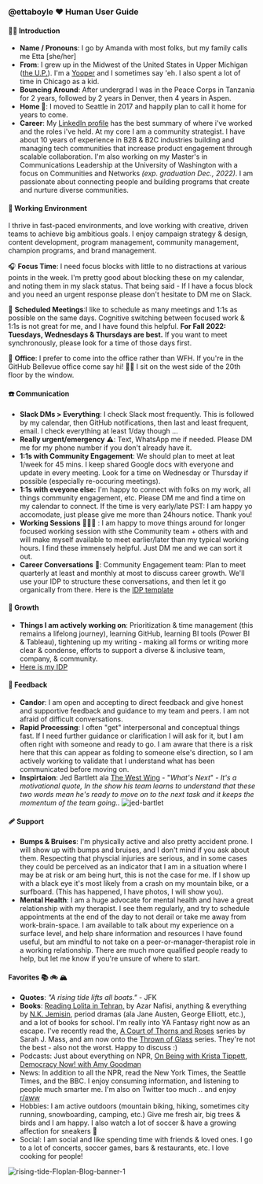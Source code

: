 ### @ettaboyle ♥️ Human User Guide


#### 👋🏻 Introduction
- **Name / Pronouns**: I go by Amanda with most folks, but my family calls me Etta [she/her]
- **From**: I grew up in the Midwest of the United States in Upper Michigan ([the U.P.](https://en.wikipedia.org/wiki/Upper_Peninsula_of_Michigan)). I'm a [Yooper](https://www.merriam-webster.com/dictionary/Yooper) and I sometimes say 'eh. I also spent a lot of time in Chicago as a kid.
- **Bouncing Around**: After undergrad I was in the Peace Corps in Tanzania for 2 years, followed by 2 years in Denver, then 4 years in Aspen. 
- **Home 🏡**: I moved to Seattle in 2017 and happily plan to call it home for years to come.
- **Career**: My [LinkedIn profile](https://www.linkedin.com/in/ettaboyle/) has the best summary of where i've worked and the roles i've held. At my core I am a community strategist. I have about 10 years of experience in B2B & B2C industries building and managing tech communities that increase product engagement through scalable collaboration. I'm also working on my Master's in Communications Leadership at the University of Washington with a focus on Communities and Networks _(exp. graduation Dec., 2022)_. 
I am passionate about connecting people and building programs that create and nurture diverse communities. 


#### 🌲 Working Environment
I thrive in fast-paced environments, and love working with creative, driven teams to achieve big ambitious goals. I enjoy campaign strategy & design, content development, program management, community management, champion programs, and brand management.

🎧 **Focus Time**: I need focus blocks with little to no distractions at various points in the week. I'm pretty good about blocking these on my calendar, and noting them in my slack status. That being said - If I have a focus block and you need an urgent response please don't hesitate to DM me on Slack. 

📆 **Scheduled Meetings**:I like to schedule as many meetings and 1:1s as possible on the same days. Cognitive switching between focused work & 1:1s is not great for me, and I have found this helpful. **For Fall 2022: Tuesdays, Wednesdays & Thursdays are best.** If you want to meet synchronously, please look for a time of those days first.

🏢 **Office**: I prefer to come into the office rather than WFH. If you're in the GitHub Bellevue office come say hi! 👋🏻 I sit on the west side of the 20th floor by the window. 

#### ☎️ Communication
- **Slack DMs > Everything**: I check Slack most frequently. This is followed by my calendar, then GitHub notifications, then last and least frequent, email. I check everything at least 1/day though ...
- **Really urgent/emergency** ⚠️: Text, WhatsApp me if needed. Please DM me for my phone number if you don't already have it.
- **1:1s with Community Engagement**: We should plan to meet at leat 1/week for 45 mins. I keep shared Google docs with everyone and update in every meeting. Look for a time on Wednesday or Thursday if possible (especially re-occuring meetings).
- **1:1s with eveyone else:** I'm happy to connect with folks on my work, all things community engagement, etc. Please DM me and find a time on my calendar to connect. If the time is very early/late PST: I am happy yo accomodate, just please give me more than 24hours notice. Thank you!
- **Working Sessions** 👷🏻‍♀️ : I am happy to move things around for longer focused working session with sthe Community team + others with and will make myself available to meet earlier/later than my typical working hours. I find these immensely helpful. Just DM me and we can sort it out. 
- **Career Conversations** 🚀: Community Engagement team: Plan to meet quarterly at least and monthly at most to discuss career growth. We'll use your IDP to structure these conversations, and then let it go organically from there. Here is the [IDP template](https://docs.google.com/presentation/d/1Zh3qv9LYBvOLCxAbSW17M3TtN_w5I_-7xfMBoC9GPHQ/edit#slide=id.g5449cee635_0_19)

#### 🌱 Growth
- **Things I am actively working on**: Prioritization & time management (this remains a lifelong journey), learning GitHub, learning BI tools (Power BI & Tableau), tightening up my writing - making all forms or writing more clear & condense, efforts to support a diverse & inclusive team, company, & community. 
- [Here is my IDP](https://docs.google.com/presentation/d/1nYglTQkqwYrfPcXqdzZUfER_mFW-09unr-Islu2bz9A/edit?usp=sharing) 

#### 🔄 Feedback
- **Candor**: I am open and accepting to direct feedback and give honest and supportive feedback and guidance to my team and peers. I am not afraid of difficult conversations.
- **Rapid Processing**: I often "get" interpersonal and conceptual things fast. If I need further guidance or clarification I will ask for it, but I am often right with someone and ready to go. I am aware that there is a risk here that this can appear as folding to someone else's direction, so I am actively working to validate that I understand what has been communicated before moving on.
- **Inspirtaion**: Jed Bartlett ala [The West Wing](https://screenrant.com/west-wing-quotes/#:~:text=1%20%22What's%20Next%3F%22%20%2D%20President%20Bartlet&text=It's%20a%20motivational%20quote%20that,momentum%20of%20the%20team%20going) - "_What's Next_" - _It's a motivational quote, In the show his team learns to understand that these two words mean he's ready to move on to the next task and it keeps the momentum of the team going.._
![jed-bartlet](https://user-images.githubusercontent.com/75342807/151851049-c99e6d8f-6a17-4de2-ab26-b29b2672bc2a.jpg)


#### 🩹 Support
- **Bumps & Bruises**: I'm physically active and also pretty accident prone. I will show up with bumps and bruises, and I don't mind if you ask about them. Respecting that physcial injuries are serious, and in some cases they could be perceived as an indicator that I am in a situation where I may be at risk or am being hurt, this is not the case for me. If I show up with a black eye it's most likely from a crash on my mountain bike, or a surfboard. (This has happened, I have photos, I will show you). 
- **Mental Health**: I am a huge advocate for mental health and have a great relationship with my therapist. I see them regularly, and try to schedule appointments at the end of the day to not derail or take me away from work-brain-space. I am available to talk about my experience on a surface level, and help share information and resources I have found useful, but am mindful to not take on a peer-or-manager-therapist role in a working relationship. There are much more qualified people ready to help, but let me know if you're unsure of where to start.


#### Favorites 📚 🚲 🏔️
- **Quotes**: _"A rising tide lifts all boats."_ - JFK
- **Books**: [Reading Lolita in Tehran,](https://www.goodreads.com/book/show/7603.Reading_Lolita_in_Tehran) by Azar Nafisi, anything & everything by [N.K. Jemisin](https://nkjemisin.com/), period dramas (ala Jane Austen, George Elliott, etc.), and a lot of books for school. I'm really into YA Fantasy right now as an escape. I've recently read the, [A Court of Thorns and Roses](https://en.wikipedia.org/wiki/A_Court_of_Thorns_and_Roses) series by Sarah J. Mass, and am now onto the [Thrown of Glass](https://en.wikipedia.org/wiki/Throne_of_Glass) series. They're not the best - also not the worst. Happy to discuss  :)
- Podcasts: Just about everything on NPR, [On Being with Krista Tippett](https://onbeing.org/series/podcast/), [Democracy Now! with Amy Goodman](https://www.democracynow.org/)
- News: In addition to all the NPR, read the New York Times, the Seattle Times, and the BBC. I enjoy consuming information, and listening to people much smarter me. I'm also on Twitter too much .. and enjoy [r/aww](https://www.reddit.com/r/aww/)
- Hobbies: I am active outdoors (mountain biking, hiking, sometimes city running, snowboarding, camping, etc.) Give me fresh air, big trees & birds and I am happy. I also watch a lot of soccer & have a growing affection for sneakers 👟
- Social: I am social and like spending time with friends & loved ones. I go to a lot of concerts, soccer games, bars & restaurants, etc. I love cooking for people!



![rising-tide-Floplan-Blog-banner-1](https://user-images.githubusercontent.com/75342807/151884521-8e843bc5-ae60-479c-a1af-5567c84e6a14.jpg)

